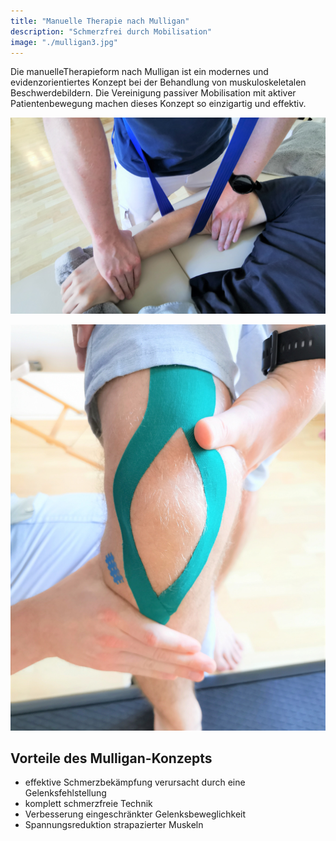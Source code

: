 ```yaml
---
title: "Manuelle Therapie nach Mulligan"
description: "Schmerzfrei durch Mobilisation"
image: "./mulligan3.jpg"
---
```


Die manuelleTherapieform nach Mulligan ist ein modernes und evidenzorientiertes Konzept bei der Behandlung von muskuloskeletalen Beschwerdebildern. Die Vereinigung passiver Mobilisation mit aktiver Patientenbewegung machen dieses Konzept so einzigartig und effektiv.

![therapie](./mulligan1.jpg "Manuelle Therapie eines Tennisellbogens")

![therapie](./mulligan2.jpg "Manuelle Therapie des Kniegelenks")

## Vorteile des Mulligan-Konzepts

* effektive Schmerzbekämpfung verursacht durch eine Gelenksfehlstellung
* komplett schmerzfreie Technik
* Verbesserung eingeschränkter Gelenksbeweglichkeit
* Spannungsreduktion strapazierter Muskeln
